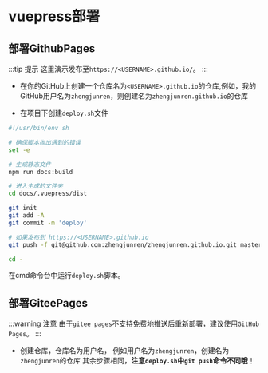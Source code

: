 # vuepress部署

## 部署GithubPages

:::tip 提示
这里演示发布至```https://<USERNAME>.github.io/```。
:::

+ 在你的GitHub上创建一个仓库名为```<USERNAME>.github.io```的仓库,例如，我的GitHub用户名为```zhengjunren```，则创建名为```zhengjunren.github.io```的仓库

+ 在项目下创建```deploy.sh```文件

```sh
#!/usr/bin/env sh

# 确保脚本抛出遇到的错误
set -e

# 生成静态文件
npm run docs:build

# 进入生成的文件夹
cd docs/.vuepress/dist

git init
git add -A
git commit -m 'deploy'

# 如果发布到 https://<USERNAME>.github.io
git push -f git@github.com:zhengjunren/zhengjunren.github.io.git master

cd -
```

在cmd命令台中运行```deploy.sh```脚本。

## 部署GiteePages

:::warning 注意
由于```gitee pages```不支持免费地推送后重新部署，建议使用```GitHub Pages```。
:::

+ 创建仓库，仓库名为用户名，
例如用户名为```zhengjunren```，创建名为```zhengjunren```的仓库
其余步骤相同，**注意```deploy.sh```中```git push```命令不同哦**！
